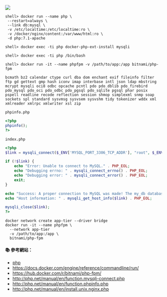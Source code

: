 ![](https://hub.docker.com/public/images/official/php.png)

```
shell> docker run --name php \
 --restart=always \
 --link db:mysql \
 -v /etc/localtime:/etc/localtime:ro \
 -v /docker/nginx/content:/var/www/html:ro \
 -d php:7.1-apache
 
shell> docker exec -ti php docker-php-ext-install mysqli  

shell> docker exec -ti php /bin/bash

shell> docker run -it --name phpfpm -v /path/to/app:/app bitnami/php-fpm
```
```
bcmath bz2 calendar ctype curl dba dom enchant exif fileinfo filter ftp gd gettext gmp hash iconv imap interbase intl json ldap mbstring mcrypt mysqli oci8 odbc opcache pcntl pdo pdo_dblib pdo_firebird pdo_mysql pdo_oci pdo_odbc pdo_pgsql pdo_sqlite pgsql phar posix pspell readline recode reflection session shmop simplexml snmp soap sockets spl standard sysvmsg sysvsem sysvshm tidy tokenizer wddx xml xmlreader xmlrpc xmlwriter xsl zip
```

`phpinfo.php`
```php
<?php
phpinfo();
?>
```

`index.php`
```php
<?php
$link = mysqli_connect($_ENV['MYSQL_PORT_3306_TCP_ADDR'], "root", $_ENV['MYSQL_ENV_MYSQL_ROOT_PASSWORD']);

if (!$link) {
    echo "Error: Unable to connect to MySQL." . PHP_EOL;
    echo "Debugging errno: " . mysqli_connect_errno() . PHP_EOL;
    echo "Debugging error: " . mysqli_connect_error() . PHP_EOL;
    exit;
}

echo "Success: A proper connection to MySQL was made! The my_db database is great." . PHP_EOL;
echo "Host information: " . mysqli_get_host_info($link) . PHP_EOL;

mysqli_close($link);
?>
```

```
docker network create app-tier --driver bridge
docker run -it --name phpfpm \
  --network app-tier
  -v /path/to/app:/app \
  bitnami/php-fpm
```


#### :books: 參考網站：
- [php](https://hub.docker.com/_/php/)
- https://docs.docker.com/engine/reference/commandline/run/
- https://hub.docker.com/r/bitnami/php-fpm/
- http://php.net/manual/en/function.mysqli-connect.php
- http://php.net/manual/en/function.phpinfo.php
- http://php.net/manual/en/install.unix.nginx.php
